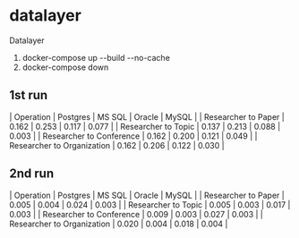 # datalayer
Datalayer

1. docker-compose up --build --no-cache
2. docker-compose down

## 1st run
| Operation                    | Postgres | MS SQL | Oracle | MySQL  |
| Researcher to Paper          | 0.162    | 0.253  | 0.117  | 0.077  |
| Researcher to Topic          | 0.137    | 0.213  | 0.088  | 0.003  | 
| Researcher to Conference     | 0.162    | 0.200  | 0.121  | 0.049  | 
| Researcher to Organization   | 0.162    | 0.206  | 0.122  | 0.030  | 

## 2nd run
| Operation                    | Postgres | MS SQL | Oracle | MySQL  |
| Researcher to Paper          | 0.005    | 0.004  | 0.024  | 0.003  |
| Researcher to Topic          | 0.005    | 0.003  | 0.017  | 0.003  | 
| Researcher to Conference     | 0.009    | 0.003  | 0.027  | 0.003  | 
| Researcher to Organization   | 0.020    | 0.004  | 0.018  | 0.004  | 
